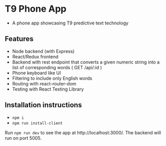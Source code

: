 # T9 Phone App
- A phone app showcasing T9 predictive text technology

## Features
- Node backend (with Express)
- React/Redux frontend
- Backend with rest endpoint that converts a given numeric string into a list of corresponding words ( GET /api/:id )
- Phone keyboard like UI
- Filtering to include only English words
- Routing with react-router-dom
- Testing with React Testing Library 

## Installation instructions
- ```npm i```
- ```npm run install-client```

Run ```npm run dev``` to see the app at http://localhost:3000/.
The backend will run on port 5005.